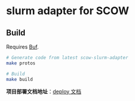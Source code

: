 # slurm adapter for SCOW

## Build

Requires [Buf]([Buf](https://buf.build/docs/installation/)).

```bash
# Generate code from latest scow-slurm-adapter
make protos

# Build
make build

```

**项目部署文档地址**：[deploy 文档](https://github.com/PKUHPC/scow-slurm-adapter/blob/master/docs/deploy.md)